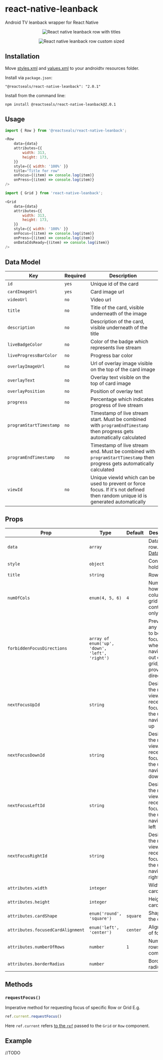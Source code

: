 # react-native-leanback
Android TV leanback wrapper for React Native

<p align="center">
    <img src="./misc/img/grid.gif" alt="React native leanback row with titles" />
</p>
<p align="center">
    <img src="./misc/img/row.gif" alt="React native leanback row custom sized" />
</p>

## Installation

Move [styles.xml][link1] and [values.xml][link2] to your androidtv resources folder.

Install via `package.json`:

```
"@reactseals/react-native-leanback": "2.0.1"
```

Install from the command line:

```
npm install @reactseals/react-native-leanback@2.0.1
```

## Usage

```javascript
import { Row } from '@reactseals/react-native-leanback';

<Row
    data={data}
    attributes={{
        width: 313,
        height: 173,
    }}
    style={{ width: '100%' }}
    title="Title for row"
    onFocus={(item) => console.log(item)}
    onPress={(item) => console.log(item)}
/>
```

```javascript
import { Grid } from 'react-native-leanback';

<Grid
    data={data}
    attributes={{
        width: 313,
        height: 173,
    }}
    style={{ width: '100%' }}
    onFocus={(item) => console.log(item)}
    onPress={(item) => console.log(item)}
    onDataIdsReady={(item) => console.log(item)}
/>
```


## Data Model

| Key                     | Required | Description                                                                                                                     |
| ----------------------- | -------- | ------------------------------------------------------------------------------------------------------------------------------- |
| `id`                    | `yes`    | Unique id of the card                                                                                                           |
| `cardImageUrl`          | `yes`    | Card image url                                                                                                                  |
| `videoUrl`              | `no`     | Video url                                                                                                                       |
| `title`                 | `no`     | Title of the card, visible underneath of the image                                                                              |
| `description`           | `no`     | Description   of the card, visible  underneath of the title                                                                     |
| `liveBadgeColor`        | `no`     | Color of the badge which represents live stream                                                                                 |
| `liveProgressBarColor`  | `no`     | Progress bar color                                                                                                              |
| `overlayImageUrl`       | `no`     | Url of overlay image visible on the top of the card image                                                                       |
| `overlayText`           | `no`     | Overlay text visible on the top of card image                                                                                   |
| `overlayPosition`       | `no`     | Position of overlay text                                                                                                        |
| `progress`              | `no`     | Percentage which indicates progress of live stream                                                                              |
| `programStartTimestamp` | `no`     | Timestamp of live stream start. Must be combined with `programEndTimestamp` then progress gets automatically calculated         |
| `programEndTimestamp`   | `no`     | Timestamp of live stream end. Must be combined with `programStartTimestamp` then progress gets automatically calculated         |
| `viewId`                | `no`     | Unique viewId which can be used to prevent or force focus. If it's not defined then random unique id is generated automatically |


## Props

| Prop                                | Type                                             | Default  | Description                                                                                   |
| ----------------------------------- | ------------------------------------------------ | -------- | --------------------------------------------------------------------------------------------- |
| ``data``                            | ``array``                                        |          | Data for row. See [Data Model](#data-model)                                                   |
| ``style``                           | ``object``                                       |          | Container holder style                                                                        |
| ``title``                           | ``string``                                       |          | Row title                                                                                     |
| ``numOfCols``                       | ``enum(4, 5, 6)``                                | `4`      | Number how many columns grid should contain(Grid only)                                        |
| ``forbiddenFocusDirections``        | ``array of enum('up', 'down', 'left', 'right')`` |          | Prevents any element to be focused when user navigates out of grid/row to provided directions |
| ``nextFocusUpId``                   | ``string``                                       |          | Designates the next view to receive focus when the user navigates up                          |
| ``nextFocusDownId``                 | ``string``                                       |          | Designates the next view to receive focus when the user navigates down                        |
| ``nextFocusLeftId``                 | ``string``                                       |          | Designates the next view to receive focus when the user navigates left                        |
| ``nextFocusRightId``                | ``string``                                       |          | Designates the next view to receive focus when the user navigates right                       |
| ``attributes.width``                | ``integer``                                      |          | Width of card                                                                                 |
| ``attributes.height``               | ``integer``                                      |          | Height of card                                                                                |
| ``attributes.cardShape``            | ``enum('round', 'square')``                      | `square` | Shape of the card                                                                             |
| ``attributes.focusedCardAlignment`` | ``enum('left', 'center')``                       | `center` | Alignment of focus                                                                            |
| ``attributes.numberOfRows``         | ``number``                                       | `1`      | Number of rows in Row component                                                               |
| ``attributes.borderRadius``         | ``number``                                       |          | Border radius                                                                                 |


## Methods

### `requestFocus()`

Imperative method for requesting focus of specific Row or Grid E.g.

```javascript
ref.current.requestFocus()
```

Here `ref.current` refers [to the `ref`](https://reactjs.org/docs/react-api.html#reactcreateref) passed to the `Grid` or `Row` component.

## Example

//TODO 

[link1]: https://github.com/reactseals/react-native-leanback/blob/master/android/src/main/res/values/styles.xml
[link2]: https://github.com/reactseals/react-native-leanback/blob/master/android/src/main/res/values/values.xml